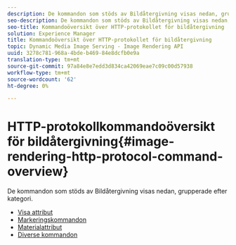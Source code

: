 ```yaml
---
description: De kommandon som stöds av Bildåtergivning visas nedan, grupperade efter kategori.
seo-description: De kommandon som stöds av Bildåtergivning visas nedan, grupperade efter kategori.
seo-title: Kommandoöversikt över HTTP-protokollet för bildåtergivning
solution: Experience Manager
title: Kommandoöversikt över HTTP-protokollet för bildåtergivning
topic: Dynamic Media Image Serving - Image Rendering API
uuid: 3278c781-968a-4bde-b469-84e8dcfb0e9a
translation-type: tm+mt
source-git-commit: 97a84e8e7edd3d834ca42069eae7c09c00d57938
workflow-type: tm+mt
source-wordcount: '62'
ht-degree: 0%

---
```



# HTTP-protokollkommandoöversikt för bildåtergivning{#image-rendering-http-protocol-command-overview}

De kommandon som stöds av Bildåtergivning visas nedan, grupperade efter kategori.

* [Visa attribut](r-ir-view-attributes.md)
* [Markeringskommandon](r-ir-selection-commands.md)
* [Materialattribut](r-ir-material-attributes.md)
* [Diverse kommandon](r-ir-miscellaneous-commands.md)
